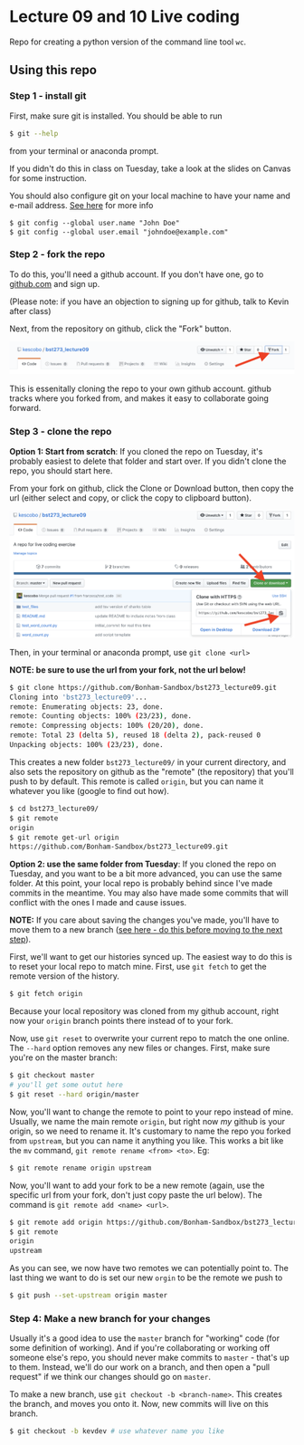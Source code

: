 # Lecture 09 and 10 Live coding

Repo for creating a python version of
the command line tool `wc`.

## Using this repo

### Step 1 - install git

First, make sure git is installed. You should be able to run

```sh
$ git --help
```

from your terminal or anaconda prompt.

If you didn't do this in class on Tuesday,
take a look at the slides on Canvas for some instruction.

You should also configure git on your local machine to have your name and
e-mail address. [See here][1] for more info

[1]: https://git-scm.com/book/en/v2/Getting-Started-First-Time-Git-Setup

```
$ git config --global user.name "John Doe"
$ git config --global user.email "johndoe@example.com"
```

### Step 2 - fork the repo

To do this, you'll need a github account.
If you don't have one, go to [github.com](https://github.com/) and sign up.

(Please note: if you have an objection to signing up for github,
talk to Kevin after class)

Next, from the repository on github, click the "Fork" button.

![Fork the repo](img/fork.png)

This is essenitally cloning the repo to your own github account.
github tracks where you forked from,
and makes it easy to collaborate going forward.

### Step 3 - clone the repo

**Option 1: Start from scratch**: If you cloned the repo on Tuesday,
it's probably easiest to delete that folder and start over.
If you didn't clone the repo, you should start here.

From your fork on github, click the Clone or Download button,
then copy the url
(either select and copy, or click the copy to clipboard button).

![Clone the repo](img/clone_url.png)

Then, in your terminal or anaconda prompt, use `git clone <url>`

**NOTE: be sure to use the url from your fork, not the url below!**

```sh
$ git clone https://github.com/Bonham-Sandbox/bst273_lecture09.git
Cloning into 'bst273_lecture09'...
remote: Enumerating objects: 23, done.
remote: Counting objects: 100% (23/23), done.
remote: Compressing objects: 100% (20/20), done.
remote: Total 23 (delta 5), reused 18 (delta 2), pack-reused 0
Unpacking objects: 100% (23/23), done.
```

This creates a new folder `bst273_lecture09/` in your current directory,
and also sets the repository on github as the "remote"
(the repository) that you'll push to by default.
This remote is called `origin`,
but you can name it whatever you like (google to find out how).

```sh
$ cd bst273_lecture09/
$ git remote
origin
$ git remote get-url origin
https://github.com/Bonham-Sandbox/bst273_lecture09.git
```

**Option 2: use the same folder from Tuesday**: If you cloned the repo
on Tuesday, and you want to be a bit more advanced,
you can use the same folder.
At this point, your local repo is probably behind
since I've made commits in the meantime.
You may also have made some commits that will conflict with the ones I made
and cause issues.

**NOTE:** If you care about saving the changes you've made,
you'll have to move them to a new branch
([see here - do this before moving to the next step](https://stackoverflow.com/questions/1628563/move-the-most-recent-commits-to-a-new-branch-with-git)).

First, we'll want to get our histories synced up.
The easiest way to do this is to reset your local repo to match mine.
First, use `git fetch` to get the remote version of the history.

```sh
$ git fetch origin
```

Because your local repository was cloned from my github account,
right now your `origin` branch points there instead of to your fork.

Now, use `git reset` to overwrite your current repo to match the one online.
The `--hard` option removes any new files or changes.
First, make sure you're on the master branch:

```sh
$ git checkout master
# you'll get some outut here
$ git reset --hard origin/master
```

Now, you'll want to change the remote to point to your repo instead of mine.
Usually, we name the main remote `origin`,
but right now _my_ github is your origin, so we need to rename it.
It's customary to name the repo you forked from `upstream`,
but you can name it anything you like. This works a bit like the `mv` command,
`git remote rename <from> <to>`. Eg:

```sh
$ git remote rename origin upstream
```

Now, you'll want to add your fork to be a new remote
(again, use the specific url from your fork, don't just copy paste the url below). The command is `git remote add <name> <url>`.

```sh
$ git remote add origin https://github.com/Bonham-Sandbox/bst273_lecture09.git
$ git remote
origin
upstream
```

As you can see, we now have two remotes we can potentially point to.
The last thing we want to do is set our new `orgin` to be the remote we push to

```sh
$ git push --set-upstream origin master
```

### Step 4: Make a new branch for your changes

Usually it's a good idea to use the `master` branch for "working" code
(for some definition of working).
And if you're collaborating or working off someone else's repo,
you should never make commits to `master` - that's up to them.
Instead, we'll do our work on a branch, and then open a "pull request"
if we think our changes should go on `master`.

To make a new branch, use `git checkout -b <branch-name>`.
This creates the branch, and moves you onto it.
Now, new commits will live on this branch.

```sh
$ git checkout -b kevdev # use whatever name you like
```
